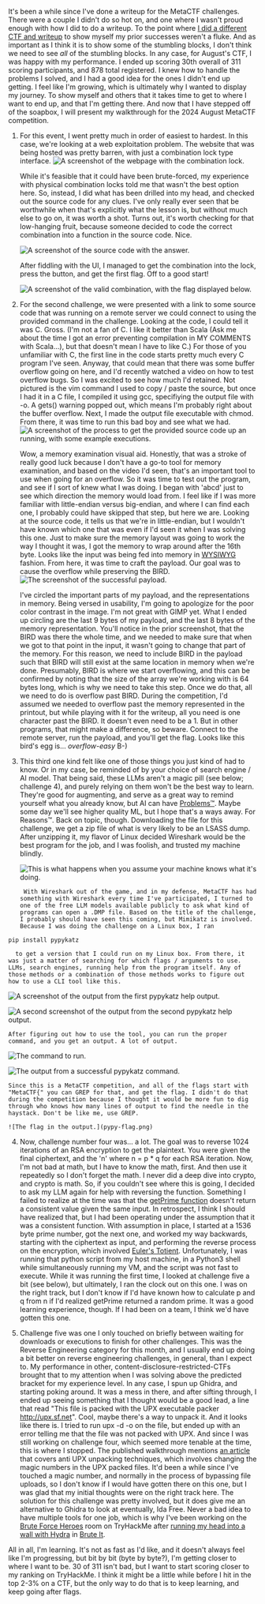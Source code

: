 It's been a while since I've done a writeup for the MetaCTF challenges. There were a couple I didn't do so hot on, and one where I wasn't proud enough with how I did to do a writeup. To the point where [I did a different CTF and writeup](https://github.com/PhoenixBoisnier/CTF-Walkthroughs/blob/main/BruteIt-Walkthrough/BruteIt-Walkthrough.md) to show myself my prior successes weren't a fluke. And as important as I think it is to show some of the stumbling blocks, I don't think we need to see *all* of the stumbling blocks. In any case, for August's CTF, I was happy with my performance. I ended up scoring 30th overall of 311 scoring participants, and 878 total registered. I knew how to handle the problems I solved, and I had a good idea for the ones I didn't end up getting. I feel like I'm growing, which is ultimately why I wanted to display my journey. To show myself and others that it takes time to get to where I want to end up, and that I'm getting there. And now that I have stepped off of the soapbox, I will present my walkthrough for the 2024 August MetaCTF competition. 

1. For this event, I went pretty much in order of easiest to hardest. In this case, we're looking at a web exploitation problem. The website that was being hosted was pretty barren, with just a combination lock type interface. 
![A screenshot of the webpage with the combination lock.](code0.png)

    While it's feasible that it could have been brute-forced, my experience with physical combination locks told me that wasn't the best option here. So, instead, I did what has been drilled into my head, and checked out the source code for any clues. I've only really ever seen that be worthwhile when that's explicitly what the lesson is, but without much else to go on, it was worth a shot. Turns out, it's worth checking for that low-hanging fruit, because someone decided to code the correct combination into a function in the source code. Nice.

    ![A screenshot of the source code with the answer.](code1.png)

    After fiddling with the UI, I managed to get the combination into the lock, press the button, and get the first flag. Off to a good start!

    ![A screenshot of the valid combination, with the flag displayed below.](code2.png)

2. For the second challenge, we were presented with a link to some source code that was running on a remote server we could connect to using the provided command in the challenge. Looking at the code, I could tell it was C. Gross. (I'm not a fan of C. I like it better than Scala (Ask me about the time I got an error preventing compilation in MY COMMENTS with Scala...), but that doesn't mean I have to like C.) For those of you unfamiliar with C, the first line in the code starts pretty much every C program I've seen. Anyway, that could mean that there was some buffer overflow going on here, and I'd recently watched a video on how to test overflow bugs. So I was excited to see how much I'd retained. Not pictured is the vim command I used to copy / paste the source, but once I had it in a C file, I compiled it using gcc, specifiying the output file with -o. A gets() warning popped out, which means I'm probably right about the buffer overflow. Next, I made the output file executable with chmod. From there, it was time to run this bad boy and see what we had. 
![A screenshot of the process to get the provided source code up an running, with some example executions.](easy-overflow.png)

      Wow, a memory examination visual aid. Honestly, that was a stroke of really good luck because I don't have a go-to tool for memory examination, and based on the video I'd seen, that's an important tool to use when going for an overflow. So it was time to test out the program, and see if I sort of knew what I was doing. I began with 'abcd' just to see which direction the memory would load from. I feel like if I was more familiar with little-endian versus big-endian, and where I can find each one, I probably could have skipped that step, but here we are. Looking at the source code, it tells us that we're in little-endian, but I wouldn't have known which one that was even if I'd seen it when I was solving this one. Just to make sure the memory layout was going to work the way I thought it was, I got the memory to wrap around after the 16th byte. Looks like the input was being fed into memory in [WYSIWYG](https://en.wikipedia.org/wiki/WYSIWYG) fashion. From here, it was time to craft the payload. Our goal was to cause the overflow while preserving the BIRD. 
      ![The screenshot of the successful payload.](easy-overflow-win.png)

      I've circled the important parts of my payload, and the representations in memory. Being versed in usability, I'm going to apologize for the poor color contrast in the image. I'm not great with GIMP yet. What I ended up circling are the last 9 bytes of my payload, and the last 8 bytes of the memory representation. You'll notice in the prior screenshot, that the BIRD was there the whole time, and we needed to make sure that when we got to that point in the input, it wasn't going to change that part of the memory. For this reason, we need to include BIRD in the payload such that BIRD will still exist at the same location in memory when we're done. Presumably, BIRD is where we start overflowing, and this can be confirmed by noting that the size of the array we're working with is 64 bytes long, which is why we need to take this step. Once we do that, all we need to do is overflow past BIRD. During the competition, I'd assumed we needed to overflow past the memory represented in the printout, but while playing with it for the writeup, all you need is one character past the BIRD. It doesn't even need to be a 1. But in other programs, that might make a difference, so beware. Connect to the remote server, run the payload, and you'll get the flag. Looks like this bird's egg is... *overflow-easy* B-)

3. This third one kind felt like one of those things you just kind of had to know. Or in my case, be reminded of by your choice of search engine / AI model. That being said, these LLMs aren't a magic pill (see below; challenge 4), and purely relying on them won't be the best way to learn. They're good for augmenting, and serve as a great way to remind yourself what you already know, but AI can have [Problems™](https://github.com/PhoenixBoisnier/CTF-Walkthroughs/blob/main/Gandalf-Challenge/Gandalf-Walkthrough.md). Maybe some day we'll see higher quality ML, but I hope that's a ways away. For Reasons™. Back on topic, though. Downloading the file for this challenge, we get a zip file of what is very likely to be an LSASS dump. After unzipping it, my flavor of Linux decided Wireshark would be the best program for the job, and I was foolish, and trusted my machine blindly. 

    ![This is what happens when you assume your machine knows what it's doing.](sadness.png)

        With Wireshark out of the game, and in my defense, MetaCTF has had something with Wireshark every time I've participated, I turned to one of the free LLM models available publicly to ask what kind of programs can open a .DMP file. Based on the title of the challenge, I probably should have seen this coming, but Mimikatz is involved. Because I was doing the challenge on a Linux box, I ran
```
pip install pypykatz
```
      to get a version that I could run on my Linux box. From there, it was just a matter of searching for which flags / arguments to use. LLMs, search engines, running help from the program itself. Any of those methods or a combination of those methods works to figure out how to use a CLI tool like this. 
![A screenshot of the output from the first pypykatz help output.](pypy-help0.png)

![A second screenshot of the output from the second pypykatz help output.](pypy-help1.png)

    After figuring out how to use the tool, you can run the proper command, and you get an output. A lot of output.

![The command to run.](pypy-command.png)

![The output from a successful pypykatz command.](pypy-output.png)

    Since this is a MetaCTF competition, and all of the flags start with "MetaCTF{" you can GREP for that, and get the flag. I didn't do that during the competition because I thought it would be more fun to dig through who knows how many lines of output to find the needle in the haystack. Don't be like me, use GREP. 

    ![The flag in the output.](pypy-flag.png)

4. Now, challenge number four was... a lot. The goal was to reverse 1024 iterations of an RSA encryption to get the plaintext. You were given the final ciphertext, and the 'n' where n = p * q for each RSA iteration. Now, I'm not bad at math, but I have to know the math, first. And then use it repeatedly so I don't forget the math. I never did a deep dive into crypto, and crypto is math. So, if you couldn't see where this is going, I decided to ask my LLM again for help with reversing the function. Something I failed to realize at the time was that the [getPrime function](https://pythonhosted.org/pycrypto/Crypto.Util.number-module.html#getPrime) doesn't return a consistent value given the same input. In retrospect, I think I should have realized that, but I had been operating under the assumption that it was a consistent function. With assumption in place, I started at a 1536 byte prime number, got the next one, and worked my way backwards, starting with the ciphertext as input, and performing the reverse process on the encryption, which involved [Euler's Totient](https://en.wikipedia.org/wiki/Euler%27s_totient_function#The_RSA_cryptosystem). Unfortunately, I was running that python script from my host machine, in a Python3 shell while simultaneously running my VM, and the script was not fast to execute. While it was running the first time, I looked at challenge five a bit (see below), but ultimately, I ran the clock out on this one. I was on the right track, but I don't know if I'd have known how to calculate p and q from n if I'd realized getPrime returned a random prime. It was a good learning experience, though. If I had been on a team, I think we'd have gotten this one. 

5. Challenge five was one I only touched on briefly between waiting for downloads or executions to finish for other challenges. This was the Reverse Engineering category for this month, and I usually end up doing a bit better on reverse engineering challenges, in general, than I expect to. My performance in other, content-disclosure-restricted-CTFs brought that to my attention when I was solving above the predicted bracket for my experience level. In any case, I spun up Ghidra, and starting poking around. It was a mess in there, and after sifting through, I ended up seeing something that I thought would be a good lead, a line that read "This file is packed with the UPX executable packer http://upx.sf.net". Cool, maybe there's a way to unpack it. And it looks like there is. I tried to run upx -d -o on the file, but ended up with an error telling me that the file was not packed with UPX. And since I was still working on challenge four, which seemed more tenable at the time, this is where I stopped. The published walkthrough mentions [an article](https://blogs.jpcert.or.jp/en/2022/03/anti_upx_unpack.html) that covers anti UPX unpacking techniques, which involves changing the magic numbers in the UPX packed files. It'd been a while since I've touched a magic number, and normally in the process of bypassing file uploads, so I don't know if I would have gotten there on this one, but I was glad that my initial thoughts were on the right track here. The solution for this challenge was pretty involved, but it does give me an alternative to Ghidra to look at eventually, Ida Free. Never a bad idea to have multiple tools for one job, which is why I've been working on the [Brute Force Heroes](https://tryhackme.com/r/room/bruteforceheroes) room on TryHackMe after [running my head into a wall with Hydra](https://github.com/PhoenixBoisnier/CTF-Walkthroughs/blob/main/BruteIt-Walkthrough/BruteIt-Walkthrough.md) in [Brute It](https://tryhackme.com/r/room/bruteit).

All in all, I'm learning. It's not as fast as I'd like, and it doesn't always feel like I'm progressing, but bit by bit (byte by byte?), I'm getting closer to where I want to be. 30 of 311 isn't bad, but I want to start scoring closer to my ranking on TryHackMe. I think it might be a little while before I hit in the top 2-3% on a CTF, but the only way to do that is to keep learning, and keep going after flags. 
